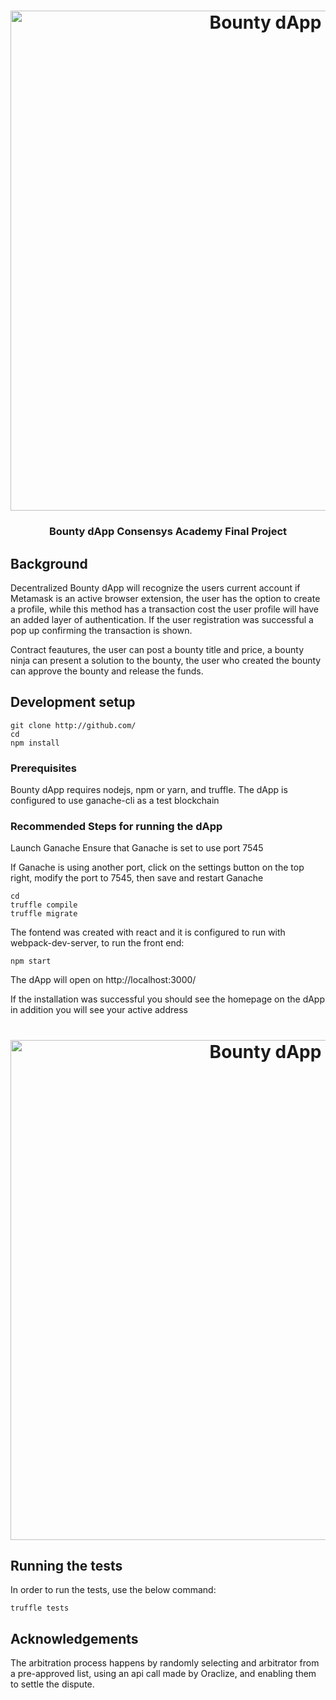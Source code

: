 <h1 align="center">
	<img
		width="800"
		alt="Bounty dApp"
		src="https://gallery.mailchimp.com/fee238bfe84b47c290a863338/images/c6a9c0e3-597e-4087-ba5c-381acf728271.png">
</h1>

<h3 align="center">
	Bounty dApp Consensys Academy Final Project
</h3>

## Background

Decentralized Bounty dApp will recognize the users current account if Metamask is an active browser extension, the user has the option to create a profile, while this method has a transaction cost the user profile will have an added layer of authentication. If the user registration was successful a pop up confirming the transaction is shown. 

Contract feautures, the user can post a bounty title and price, a bounty ninja can present a solution to the bounty, the user who created the bounty can approve the bounty and release the funds.


## Development setup

```
git clone http://github.com/
cd 
npm install
```
### Prerequisites

Bounty dApp requires nodejs, npm or yarn, and truffle. The dApp is configured to use ganache-cli as a test blockchain

### Recommended Steps for running the dApp

Launch Ganache
Ensure that Ganache is set to use port 7545

If Ganache is using another port, click on the settings button on the top right, modify the port to 7545, then save and restart Ganache


```
cd 
truffle compile
truffle migrate
```

The fontend was created with react and it is configured to run with webpack-dev-server, to run the front end:

```
npm start

```

The dApp will open on http://localhost:3000/

If the installation was successful you should see the homepage on the dApp in addition you will see your active address

<h1 align="center">
	<img
		width="800"
		alt="Bounty dApp"
		src="https://gallery.mailchimp.com/fee238bfe84b47c290a863338/images/5fd2a0f9-5f10-43f3-a325-83115f8b00e1.png">
</h1>


## Running the tests

In order to run the tests, use the below command:

```
truffle tests
```

## Acknowledgements

The arbitration process happens by randomly selecting and arbitrator from a pre-approved list, using an api call made by Oraclize, and enabling them to settle the dispute.

